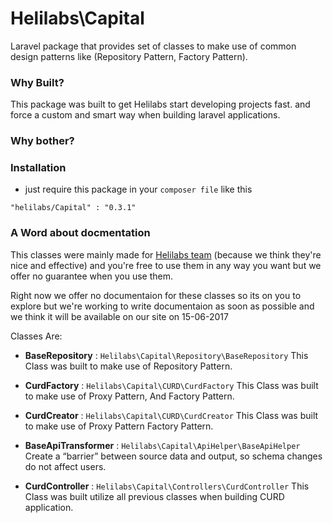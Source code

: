 # Helilabs\Capital
Laravel package that provides set of classes to make use of common design patterns like (Repository Pattern, Factory Pattern).

### Why Built?
This package was built to get Helilabs start developing projects fast. and force a custom and smart way when building laravel applications.

### Why bother?


### Installation
* just require this package in your `composer file` like this
```
"helilabs/Capital" : "0.3.1"
```

### A Word about docmentation
This classes were mainly made for [Helilabs team](http://helilabs.com/) (because we think they're nice and effective) and you're free to use them in any way you want
but we offer no guarantee when you use them.

Right now we offer no documentaion for these classes so its on you to explore but we're working to write documentaion as soon as possible and we think it will be available on our site on 15-06-2017

Classes Are:

* **BaseRepository** : `Helilabs\Capital\Repository\BaseRepository` This Class was built to make use of Repository Pattern.

* **CurdFactory** : `Helilabs\Capital\CURD\CurdFactory` This Class was built to make use of Proxy Pattern, And Factory Pattern.

* **CurdCreator** : `Helilabs\Capital\CURD\CurdCreator` This Class was built to make use of Proxy Pattern Factory Pattern.

* **BaseApiTransformer** : `Helilabs\Capital\ApiHelper\BaseApiHelper` Create a “barrier” between source data and output, so schema changes do not affect users.

* **CurdController** : `Helilabs\Capital\Controllers\CurdController` This Class was built utilize all previous classes when building CURD application.